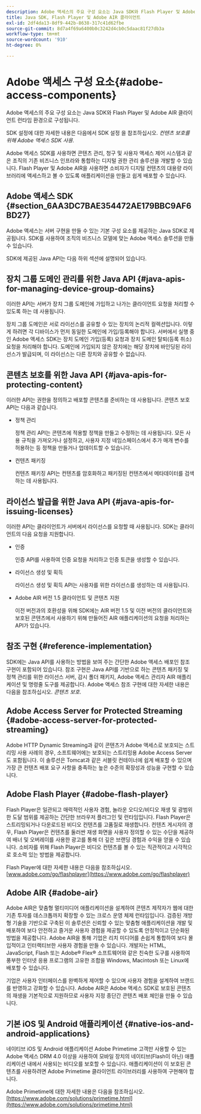 ```yaml
---
description: Adobe 액세스의 주요 구성 요소는 Java SDK와 Flash Player 및 Adobe AIR 클라이언트 런타임 환경으로 구성됩니다.
title: Java SDK, Flash Player 및 Adobe AIR 클라이언트
exl-id: 2df4da13-8df9-442b-8638-317c41d62fbe
source-git-commit: 8d7a4f69a6400b0c3242d4cb0c5daac81f27db3a
workflow-type: tm+mt
source-wordcount: '910'
ht-degree: 0%

---
```


# Adobe 액세스 구성 요소{#adobe-access-components}

Adobe 액세스의 주요 구성 요소는 Java SDK와 Flash Player 및 Adobe AIR 클라이언트 런타임 환경으로 구성됩니다.

SDK 설정에 대한 자세한 내용은 다음에서 SDK 설정 을 참조하십시오. *컨텐츠 보호를 위해 Adobe 액세스 SDK 사용.*

Adobe 액세스 SDK를 사용하면 콘텐츠 관리, 청구 및 사용자 액세스 제어 시스템과 같은 조직의 기존 비즈니스 인프라와 통합하는 디지털 권한 관리 솔루션을 개발할 수 있습니다. Flash Player 및 Adobe AIR을 사용하면 소비자가 디지털 컨텐츠의 대용량 라이브러리에 액세스하고 볼 수 있도록 애플리케이션을 만들고 쉽게 배포할 수 있습니다.

## Adobe 액세스 SDK {#section_6AA3DC7BAE354472AE179BBC9AF6BD27}

Adobe 액세스는 서버 구현을 만들 수 있는 기본 구성 요소를 제공하는 Java SDK로 제공됩니다. SDK를 사용하여 조직의 비즈니스 모델에 맞는 Adobe 액세스 솔루션을 만들 수 있습니다.

SDK에 제공된 Java API는 다음 하위 섹션에 설명되어 있습니다.

## 장치 그룹 도메인 관리를 위한 Java API {#java-apis-for-managing-device-group-domains}

이러한 API는 서버가 장치 그룹 도메인에 가입하고 나가는 클라이언트 요청을 처리할 수 있도록 하는 데 사용됩니다.

장치 그룹 도메인은 서로 라이선스를 공유할 수 있는 장치의 논리적 컬렉션입니다. 이렇게 하려면 각 디바이스가 먼저 동일한 도메인에 가입/등록해야 합니다. 서버에서 실행 중인 Adobe 액세스 SDK는 장치 도메인 가입(등록) 요청과 장치 도메인 탈퇴(등록 취소) 요청을 처리해야 합니다. 도메인에 가입되지 않은 장치에는 해당 장치에 바인딩된 라이선스가 발급되며, 이 라이선스는 다른 장치와 공유할 수 없습니다.

## 콘텐츠 보호를 위한 Java API {#java-apis-for-protecting-content}

이러한 API는 권한을 정의하고 배포할 콘텐츠를 준비하는 데 사용됩니다. 콘텐츠 보호 API는 다음과 같습니다.

* 정책 관리

  정책 관리 API는 콘텐츠에 적용할 정책을 만들고 수정하는 데 사용됩니다. 모든 사용 규칙을 가져오거나 설정하고, 사용자 지정 네임스페이스에서 추가 매개 변수를 허용하는 등 정책을 만들거나 업데이트할 수 있습니다.

* 컨텐츠 패키징

  컨텐츠 패키징 API는 컨텐츠를 암호화하고 패키징된 컨텐츠에서 메타데이터를 검색하는 데 사용됩니다.

## 라이선스 발급을 위한 Java API {#java-apis-for-issuing-licenses}

이러한 API는 클라이언트가 서버에서 라이선스를 요청할 때 사용됩니다. SDK는 클라이언트의 다음 요청을 지원합니다.

* 인증

  인증 API를 사용하여 인증 요청을 처리하고 인증 토큰을 생성할 수 있습니다.

* 라이선스 생성 및 획득

  라이선스 생성 및 획득 API는 사용자를 위한 라이선스를 생성하는 데 사용됩니다.

* Adobe AIR 버전 1.5 클라이언트 및 콘텐츠 지원

  이전 버전과의 호환성을 위해 SDK에는 AIR 버전 1.5 및 이전 버전의 클라이언트와 보호된 콘텐츠에서 사용하기 위해 만들어진 AIR 애플리케이션의 요청을 처리하는 API가 있습니다.

## 참조 구현 {#reference-implementation}

SDK에는 Java API를 사용하는 방법을 보여 주는 간단한 Adobe 액세스 배포인 참조 구현이 포함되어 있습니다. 참조 구현은 Java API를 기반으로 하는 콘텐츠 패키징 및 정책 관리를 위한 라이선스 서버, 감시 폴더 패키지, Adobe 액세스 관리자 AIR 애플리케이션 및 명령줄 도구를 제공합니다. Adobe 액세스 참조 구현에 대한 자세한 내용은 다음을 참조하십시오. *콘텐츠 보호*.

## Adobe Access Server for Protected Streaming {#adobe-access-server-for-protected-streaming}

Adobe HTTP Dynamic Streaming과 같이 콘텐츠가 Adobe 액세스로 보호되는 스트리밍 사용 사례의 경우, 소프트웨어에는 보호되는 스트리밍용 Adobe Access Server 도 포함됩니다. 이 솔루션은 Tomcat과 같은 서블릿 컨테이너에 쉽게 배포할 수 있으며 가장 큰 컨텐츠 배포 요구 사항을 충족하는 높은 수준의 확장성과 성능을 구현할 수 있습니다.

## Adobe Flash Player {#adobe-flash-player}

Flash Player은 일관되고 매력적인 사용자 경험, 놀라운 오디오/비디오 재생 및 광범위한 도달 범위를 제공하는 간단한 브라우저 플러그인 및 런타임입니다. Flash Player은 스트리밍되거나 다운로드된 비디오 컨텐츠를 고품질로 재생합니다. 컨텐츠 게시자의 경우, Flash Player은 컨텐츠를 둘러싼 재생 화면을 사용자 정의할 수 있는 수단을 제공하여 배너 및 오버레이를 사용한 광고를 통해 더 깊은 브랜딩 경험과 수익을 얻을 수 있습니다. 소비자를 위해 Flash Player은 비디오 컨텐츠를 볼 수 있는 직관적이고 시각적으로 호소력 있는 방법을 제공합니다.

Flash Player에 대한 자세한 내용은 다음을 참조하십시오. [www.adobe.com/go/flashplayer](https://www.adobe.com/go/flashplayer)

## Adobe AIR {#adobe-air}

Adobe AIR은 맞춤형 멀티미디어 애플리케이션을 설계하여 콘텐츠 제작자가 웹에 대한 기존 투자를 데스크톱까지 확장할 수 있는 크로스 운영 체제 런타임입니다. 검증된 개방형 기술을 기반으로 구축된 이 솔루션은 신뢰할 수 있는 맞춤형 애플리케이션을 개발 및 배포하여 보다 안전하고 즐거운 사용자 경험을 제공할 수 있도록 안정적이고 단순화된 방법을 제공합니다. Adobe AIR을 통해 기업은 리치 미디어를 손쉽게 통합하여 보다 몰입적이고 인터랙티브한 사용자 경험을 만들 수 있습니다. 개발자는 HTML, JavaScript, Flash 또는 Adobe® Flex® 소프트웨어와 같은 친숙한 도구를 사용하여 풍부한 인터넷 응용 프로그램의 고유한 조합을 Windows, Macintosh 또는 Linux에 배포할 수 있습니다.

기업은 사용자 인터페이스를 완벽하게 제어할 수 있으며 사용자 경험을 설계하여 브랜드를 반영하고 강화할 수 있습니다. Adobe AIR은 Adobe 액세스 SDK로 보호된 콘텐츠의 재생을 기본적으로 지원하므로 사용자 지정 종단간 콘텐츠 배포 체인을 만들 수 있습니다.

## 기본 iOS 및 Android 애플리케이션 {#native-ios-and-android-applications}

네이티브 iOS 및 Android 애플리케이션 Adobe Primetime 고객만 사용할 수 있는 Adobe 액세스 DRM 4.0 이상을 사용하여 모바일 장치의 네이티브(Flash이 아닌) 애플리케이션 내에서 사용되는 비디오를 보호할 수 있습니다. 애플리케이션이 이 보호된 콘텐츠를 사용하려면 Adobe Primetime 클라이언트 라이브러리를 사용하여 구현해야 합니다.

Adobe Primetime에 대한 자세한 내용은 다음을 참조하십시오. [https://www.adobe.com/solutions/primetime.html](https://www.adobe.com/solutions/primetime.html)
